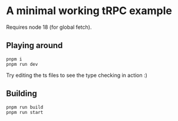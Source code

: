 # A minimal working tRPC example

Requires node 18 (for global fetch).

## Playing around

```
pnpm i
pnpm run dev
```

Try editing the ts files to see the type checking in action :)

## Building

```
pnpm run build
pnpm run start
```
